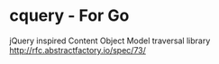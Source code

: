 cquery - For Go
======

jQuery inspired Content Object Model traversal library
http://rfc.abstractfactory.io/spec/73/